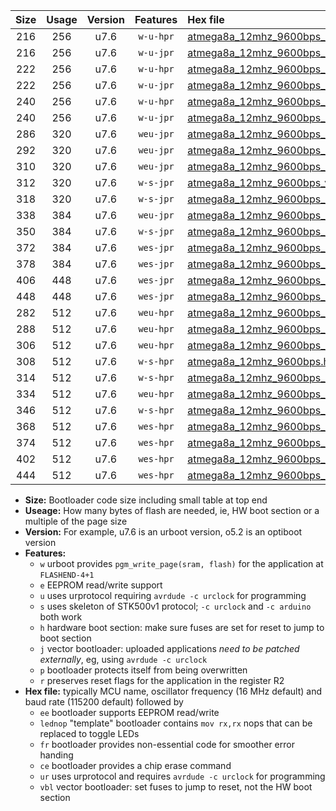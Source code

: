 |Size|Usage|Version|Features|Hex file|
|:-:|:-:|:-:|:-:|:--|
|216|256|u7.6|`w-u-hpr`|[atmega8a_12mhz_9600bps_ur.hex](https://raw.githubusercontent.com/stefanrueger/urboot/main//atmega8a_12mhz_9600bps_ur.hex)|
|216|256|u7.6|`w-u-jpr`|[atmega8a_12mhz_9600bps_ur_vbl.hex](https://raw.githubusercontent.com/stefanrueger/urboot/main//atmega8a_12mhz_9600bps_ur_vbl.hex)|
|222|256|u7.6|`w-u-hpr`|[atmega8a_12mhz_9600bps_lednop_ur.hex](https://raw.githubusercontent.com/stefanrueger/urboot/main//atmega8a_12mhz_9600bps_lednop_ur.hex)|
|222|256|u7.6|`w-u-jpr`|[atmega8a_12mhz_9600bps_lednop_ur_vbl.hex](https://raw.githubusercontent.com/stefanrueger/urboot/main//atmega8a_12mhz_9600bps_lednop_ur_vbl.hex)|
|240|256|u7.6|`w-u-hpr`|[atmega8a_12mhz_9600bps_lednop_fr_ur.hex](https://raw.githubusercontent.com/stefanrueger/urboot/main//atmega8a_12mhz_9600bps_lednop_fr_ur.hex)|
|240|256|u7.6|`w-u-jpr`|[atmega8a_12mhz_9600bps_lednop_fr_ur_vbl.hex](https://raw.githubusercontent.com/stefanrueger/urboot/main//atmega8a_12mhz_9600bps_lednop_fr_ur_vbl.hex)|
|286|320|u7.6|`weu-jpr`|[atmega8a_12mhz_9600bps_ee_ur_vbl.hex](https://raw.githubusercontent.com/stefanrueger/urboot/main//atmega8a_12mhz_9600bps_ee_ur_vbl.hex)|
|292|320|u7.6|`weu-jpr`|[atmega8a_12mhz_9600bps_ee_lednop_ur_vbl.hex](https://raw.githubusercontent.com/stefanrueger/urboot/main//atmega8a_12mhz_9600bps_ee_lednop_ur_vbl.hex)|
|310|320|u7.6|`weu-jpr`|[atmega8a_12mhz_9600bps_ee_lednop_fr_ur_vbl.hex](https://raw.githubusercontent.com/stefanrueger/urboot/main//atmega8a_12mhz_9600bps_ee_lednop_fr_ur_vbl.hex)|
|312|320|u7.6|`w-s-jpr`|[atmega8a_12mhz_9600bps_vbl.hex](https://raw.githubusercontent.com/stefanrueger/urboot/main//atmega8a_12mhz_9600bps_vbl.hex)|
|318|320|u7.6|`w-s-jpr`|[atmega8a_12mhz_9600bps_lednop_vbl.hex](https://raw.githubusercontent.com/stefanrueger/urboot/main//atmega8a_12mhz_9600bps_lednop_vbl.hex)|
|338|384|u7.6|`weu-jpr`|[atmega8a_12mhz_9600bps_ee_lednop_fr_ce_ur_vbl.hex](https://raw.githubusercontent.com/stefanrueger/urboot/main//atmega8a_12mhz_9600bps_ee_lednop_fr_ce_ur_vbl.hex)|
|350|384|u7.6|`w-s-jpr`|[atmega8a_12mhz_9600bps_lednop_fr_vbl.hex](https://raw.githubusercontent.com/stefanrueger/urboot/main//atmega8a_12mhz_9600bps_lednop_fr_vbl.hex)|
|372|384|u7.6|`wes-jpr`|[atmega8a_12mhz_9600bps_ee_vbl.hex](https://raw.githubusercontent.com/stefanrueger/urboot/main//atmega8a_12mhz_9600bps_ee_vbl.hex)|
|378|384|u7.6|`wes-jpr`|[atmega8a_12mhz_9600bps_ee_lednop_vbl.hex](https://raw.githubusercontent.com/stefanrueger/urboot/main//atmega8a_12mhz_9600bps_ee_lednop_vbl.hex)|
|406|448|u7.6|`wes-jpr`|[atmega8a_12mhz_9600bps_ee_lednop_fr_vbl.hex](https://raw.githubusercontent.com/stefanrueger/urboot/main//atmega8a_12mhz_9600bps_ee_lednop_fr_vbl.hex)|
|448|448|u7.6|`wes-jpr`|[atmega8a_12mhz_9600bps_ee_lednop_fr_ce_vbl.hex](https://raw.githubusercontent.com/stefanrueger/urboot/main//atmega8a_12mhz_9600bps_ee_lednop_fr_ce_vbl.hex)|
|282|512|u7.6|`weu-hpr`|[atmega8a_12mhz_9600bps_ee_ur.hex](https://raw.githubusercontent.com/stefanrueger/urboot/main//atmega8a_12mhz_9600bps_ee_ur.hex)|
|288|512|u7.6|`weu-hpr`|[atmega8a_12mhz_9600bps_ee_lednop_ur.hex](https://raw.githubusercontent.com/stefanrueger/urboot/main//atmega8a_12mhz_9600bps_ee_lednop_ur.hex)|
|306|512|u7.6|`weu-hpr`|[atmega8a_12mhz_9600bps_ee_lednop_fr_ur.hex](https://raw.githubusercontent.com/stefanrueger/urboot/main//atmega8a_12mhz_9600bps_ee_lednop_fr_ur.hex)|
|308|512|u7.6|`w-s-hpr`|[atmega8a_12mhz_9600bps.hex](https://raw.githubusercontent.com/stefanrueger/urboot/main//atmega8a_12mhz_9600bps.hex)|
|314|512|u7.6|`w-s-hpr`|[atmega8a_12mhz_9600bps_lednop.hex](https://raw.githubusercontent.com/stefanrueger/urboot/main//atmega8a_12mhz_9600bps_lednop.hex)|
|334|512|u7.6|`weu-hpr`|[atmega8a_12mhz_9600bps_ee_lednop_fr_ce_ur.hex](https://raw.githubusercontent.com/stefanrueger/urboot/main//atmega8a_12mhz_9600bps_ee_lednop_fr_ce_ur.hex)|
|346|512|u7.6|`w-s-hpr`|[atmega8a_12mhz_9600bps_lednop_fr.hex](https://raw.githubusercontent.com/stefanrueger/urboot/main//atmega8a_12mhz_9600bps_lednop_fr.hex)|
|368|512|u7.6|`wes-hpr`|[atmega8a_12mhz_9600bps_ee.hex](https://raw.githubusercontent.com/stefanrueger/urboot/main//atmega8a_12mhz_9600bps_ee.hex)|
|374|512|u7.6|`wes-hpr`|[atmega8a_12mhz_9600bps_ee_lednop.hex](https://raw.githubusercontent.com/stefanrueger/urboot/main//atmega8a_12mhz_9600bps_ee_lednop.hex)|
|402|512|u7.6|`wes-hpr`|[atmega8a_12mhz_9600bps_ee_lednop_fr.hex](https://raw.githubusercontent.com/stefanrueger/urboot/main//atmega8a_12mhz_9600bps_ee_lednop_fr.hex)|
|444|512|u7.6|`wes-hpr`|[atmega8a_12mhz_9600bps_ee_lednop_fr_ce.hex](https://raw.githubusercontent.com/stefanrueger/urboot/main//atmega8a_12mhz_9600bps_ee_lednop_fr_ce.hex)|

- **Size:** Bootloader code size including small table at top end
- **Useage:** How many bytes of flash are needed, ie, HW boot section or a multiple of the page size
- **Version:** For example, u7.6 is an urboot version, o5.2 is an optiboot version
- **Features:**
  + `w` urboot provides `pgm_write_page(sram, flash)` for the application at `FLASHEND-4+1`
  + `e` EEPROM read/write support
  + `u` uses urprotocol requiring `avrdude -c urclock` for programming
  + `s` uses skeleton of STK500v1 protocol; `-c urclock` and `-c arduino` both work
  + `h` hardware boot section: make sure fuses are set for reset to jump to boot section
  + `j` vector bootloader: uploaded applications *need to be patched externally*, eg, using `avrdude -c urclock`
  + `p` bootloader protects itself from being overwritten
  + `r` preserves reset flags for the application in the register R2
- **Hex file:** typically MCU name, oscillator frequency (16 MHz default) and baud rate (115200 default) followed by
  + `ee` bootloader supports EEPROM read/write
  + `lednop` "template" bootloader contains `mov rx,rx` nops that can be replaced to toggle LEDs
  + `fr` bootloader provides non-essential code for smoother error handing
  + `ce` bootloader provides a chip erase command
  + `ur` uses urprotocol and requires `avrdude -c urclock` for programming
  + `vbl` vector bootloader: set fuses to jump to reset, not the HW boot section

